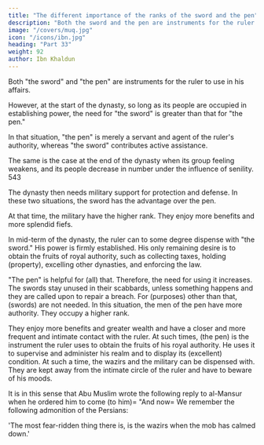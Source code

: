 ```yaml
---
title: "The different importance of the ranks of the sword and the pen"
description: "Both the sword and the pen are instruments for the ruler to use in his affairs"
image: "/covers/muq.jpg"
icon: "/icons/ibn.jpg"
heading: "Part 33"
weight: 92
author: Ibn Khaldun
---
```



Both "the sword" and "the pen" are instruments for the ruler to use in his affairs. 

However, at the start of the dynasty, so long as its people are occupied in establishing power, the need for "the sword" is greater than that for "the pen." 

In that situation, "the pen" is merely a servant and agent of the ruler's authority, whereas "the sword" contributes active assistance.

The same is the case at the end of the dynasty when its group feeling
weakens, and its people decrease in number under the
influence of senility. 543 

The dynasty then needs military support for protection and defense. In these two situations, the sword has the advantage over the pen.

At that time, the military have the higher rank. They enjoy more benefits and more splendid fiefs.

In mid-term of the dynasty, the ruler can to some degree dispense with "the sword." His power is firmly established. His only remaining desire is to obtain the fruits of royal authority, such as collecting taxes, holding (property), excelling other
dynasties, and enforcing the law. 

"The pen" is helpful for (all) that. Therefore, the
need for using it increases. The swords stay unused in their scabbards, unless
something happens and they are called upon to repair a breach. For (purposes) other
than that, (swords) are not needed. In this situation, the men of the pen have more
authority. They occupy a higher rank. 

They enjoy more benefits and greater wealth and have a closer and more frequent and intimate contact with the ruler. At such
times, (the pen) is the instrument the ruler uses to obtain the fruits of his royal
authority. He uses it to supervise and administer his realm and to display its
(excellent) condition. At such a time, the wazirs and the military can be dispensed
with. They are kept away from the intimate circle of the ruler and have to beware of
his moods.

It is in this sense that Abu Muslim wrote the following reply to al-Mansur when he ordered him to come (to him)= "And now= We remember the following admonition of the Persians:

'The most fear-ridden thing there is, is the wazirs when the mob has calmed down.' <!-- " 544 -->


